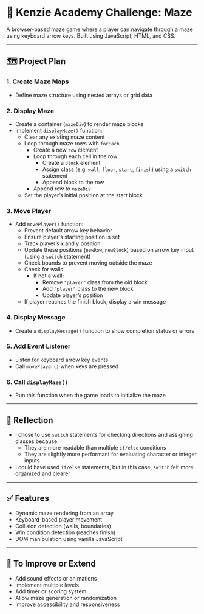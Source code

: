 # 🧩 Kenzie Academy Challenge: Maze

A browser-based maze game where a player can navigate through a maze using keyboard arrow keys. Built using JavaScript, HTML, and CSS.

---

## 🗺️ Project Plan

### 1. Create Maze Maps
- Define maze structure using nested arrays or grid data

### 2. Display Maze
- Create a container (`mazeDiv`) to render maze blocks
- Implement `displayMaze()` function:
  - Clear any existing maze content
  - Loop through maze rows with `forEach`
    - Create a new `row` element
    - Loop through each cell in the row
      - Create a `block` element
      - Assign class (e.g. `wall`, `floor`, `start`, `finish`) using a `switch` statement
      - Append block to the row
    - Append row to `mazeDiv`
  - Set the player’s initial position at the start block

### 3. Move Player
- Add `movePlayer()` function:
  - Prevent default arrow key behavior
  - Ensure player's starting position is set
  - Track player’s x and y position
  - Update these positions (`newRow`, `newBlock`) based on arrow key input (using a `switch` statement)
  - Check bounds to prevent moving outside the maze
  - Check for walls:
    - If not a wall:
      - Remove `"player"` class from the old block
      - Add `"player"` class to the new block
      - Update player’s position
  - If player reaches the finish block, display a win message

### 4. Display Message
- Create a `displayMessage()` function to show completion status or errors

### 5. Add Event Listener
- Listen for keyboard arrow key events
- Call `movePlayer()` when keys are pressed

### 6. Call `displayMaze()`
- Run this function when the game loads to initialize the maze

---

## 💭 Reflection

- I chose to use `switch` statements for checking directions and assigning classes because:
  - They are more readable than multiple `if/else` conditions
  - They are slightly more performant for evaluating character or integer inputs
- I could have used `if/else` statements, but in this case, `switch` felt more organized and clearer

---

## ✅ Features

- Dynamic maze rendering from an array
- Keyboard-based player movement
- Collision detection (walls, boundaries)
- Win condition detection (reaches finish)
- DOM manipulation using vanilla JavaScript

---

## 📌 To Improve or Extend

- Add sound effects or animations
- Implement multiple levels
- Add timer or scoring system
- Allow maze generation or randomization
- Improve accessibility and responsiveness

